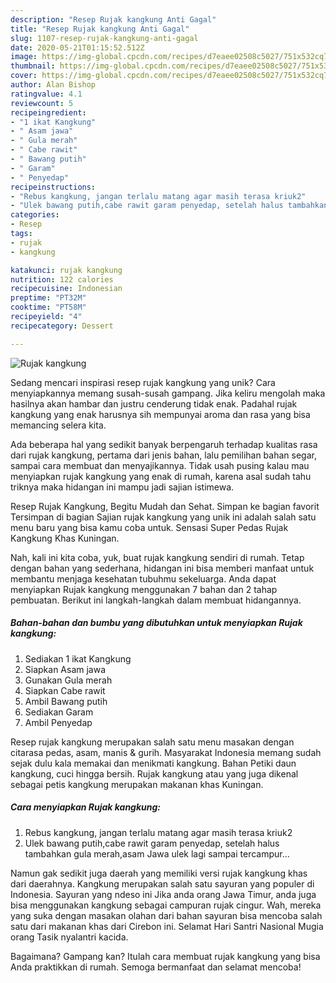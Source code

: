```yaml
---
description: "Resep Rujak kangkung Anti Gagal"
title: "Resep Rujak kangkung Anti Gagal"
slug: 1107-resep-rujak-kangkung-anti-gagal
date: 2020-05-21T01:15:52.512Z
image: https://img-global.cpcdn.com/recipes/d7eaee02508c5027/751x532cq70/rujak-kangkung-foto-resep-utama.jpg
thumbnail: https://img-global.cpcdn.com/recipes/d7eaee02508c5027/751x532cq70/rujak-kangkung-foto-resep-utama.jpg
cover: https://img-global.cpcdn.com/recipes/d7eaee02508c5027/751x532cq70/rujak-kangkung-foto-resep-utama.jpg
author: Alan Bishop
ratingvalue: 4.1
reviewcount: 5
recipeingredient:
- "1 ikat Kangkung"
- " Asam jawa"
- " Gula merah"
- " Cabe rawit"
- " Bawang putih"
- " Garam"
- " Penyedap"
recipeinstructions:
- "Rebus kangkung, jangan terlalu matang agar masih terasa kriuk2"
- "Ulek bawang putih,cabe rawit garam penyedap, setelah halus tambahkan gula merah,asam Jawa ulek lagi sampai tercampur..."
categories:
- Resep
tags:
- rujak
- kangkung

katakunci: rujak kangkung 
nutrition: 122 calories
recipecuisine: Indonesian
preptime: "PT32M"
cooktime: "PT58M"
recipeyield: "4"
recipecategory: Dessert

---
```



![Rujak kangkung](https://img-global.cpcdn.com/recipes/d7eaee02508c5027/751x532cq70/rujak-kangkung-foto-resep-utama.jpg)

Sedang mencari inspirasi resep rujak kangkung yang unik? Cara menyiapkannya memang susah-susah gampang. Jika keliru mengolah maka hasilnya akan hambar dan justru cenderung tidak enak. Padahal rujak kangkung yang enak harusnya sih mempunyai aroma dan rasa yang bisa memancing selera kita.

Ada beberapa hal yang sedikit banyak berpengaruh terhadap kualitas rasa dari rujak kangkung, pertama dari jenis bahan, lalu pemilihan bahan segar, sampai cara membuat dan menyajikannya. Tidak usah pusing kalau mau menyiapkan rujak kangkung yang enak di rumah, karena asal sudah tahu triknya maka hidangan ini mampu jadi sajian istimewa.

Resep Rujak Kangkung, Begitu Mudah dan Sehat. Simpan ke bagian favorit Tersimpan di bagian Sajian rujak kangkung yang unik ini adalah salah satu menu baru yang bisa kamu coba untuk. Sensasi Super Pedas Rujak Kangkung Khas Kuningan.


Nah, kali ini kita coba, yuk, buat rujak kangkung sendiri di rumah. Tetap dengan bahan yang sederhana, hidangan ini bisa memberi manfaat untuk membantu menjaga kesehatan tubuhmu sekeluarga. Anda dapat menyiapkan Rujak kangkung menggunakan 7 bahan dan 2 tahap pembuatan. Berikut ini langkah-langkah dalam membuat hidangannya.

<!--inarticleads1-->

##### Bahan-bahan dan bumbu yang dibutuhkan untuk menyiapkan Rujak kangkung:

1. Sediakan 1 ikat Kangkung
1. Siapkan  Asam jawa
1. Gunakan  Gula merah
1. Siapkan  Cabe rawit
1. Ambil  Bawang putih
1. Sediakan  Garam
1. Ambil  Penyedap


Resep rujak kangkung merupakan salah satu menu masakan dengan citarasa pedas, asam, manis &amp; gurih. Masyarakat Indonesia memang sudah sejak dulu kala memakai dan menikmati kangkung. Bahan Petiki daun kangkung, cuci hingga bersih. Rujak kangkung atau yang juga dikenal sebagai petis kangkung merupakan makanan khas Kuningan. 

<!--inarticleads2-->

##### Cara menyiapkan Rujak kangkung:

1. Rebus kangkung, jangan terlalu matang agar masih terasa kriuk2
1. Ulek bawang putih,cabe rawit garam penyedap, setelah halus tambahkan gula merah,asam Jawa ulek lagi sampai tercampur...


Namun gak sedikit juga daerah yang memiliki versi rujak kangkung khas dari daerahnya. Kangkung merupakan salah satu sayuran yang populer di Indonesia. Sayuran yang ndeso ini Jika anda orang Jawa Timur, anda juga bisa menggunakan kangkung sebagai campuran rujak cingur. Wah, mereka yang suka dengan masakan olahan dari bahan sayuran bisa mencoba salah satu dari makanan khas dari Cirebon ini. Selamat Hari Santri Nasional Mugia orang Tasik nyalantri kacida. 

Bagaimana? Gampang kan? Itulah cara membuat rujak kangkung yang bisa Anda praktikkan di rumah. Semoga bermanfaat dan selamat mencoba!
